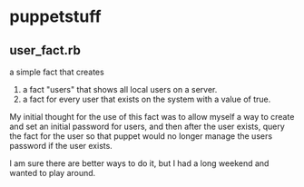 puppetstuff
===========

user_fact.rb
------------

a simple fact that creates 
  1) a fact "users" that shows all local users on a server.
  2) a fact for every user that exists on the system with a
     value of true.

My initial thought for the use of this fact was to allow myself
a way to create and set an initial password for users, and then
after the user exists, query the fact for the user so that puppet
would no longer manage the users password if the user exists.

I am sure there are better ways to do it, but I had a long weekend
and wanted to play around.
